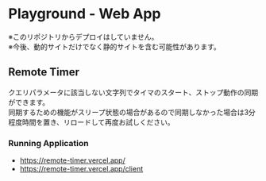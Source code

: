 # Playground - Web App   
※このリポジトリからデプロイはしていません。  
※今後、動的サイトだけでなく静的サイトを含む可能性があります。  
  
## Remote Timer  
クエリパラメータに該当しない文字列でタイマのスタート、ストップ動作の同期ができます。  
同期するための機能がスリープ状態の場合があるので同期しなかった場合は3分程度時間を置き、リロードして再度お試しください。  
### Running Application
* https://remote-timer.vercel.app/  
* https://remote-timer.vercel.app/client
